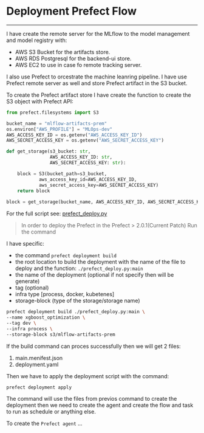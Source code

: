 # Deployment Prefect Flow
---

I have create the remote server for the MLflow to the model management and model registry with:
 - AWS S3 Bucket for the artifacts store.
 - AWS RDS Postgresql for the backend-ui store.
 - AWS EC2 to use in case fo remote tracking server.

I also use Prefect to orcestrate the machine leanring pipeline. I have use Prefect remote server as well and store Prefect artifact in the S3 bucket.

To create the Prefect artifact store I have create the function to create the S3 object with Prefect API:

```python
from prefect.filesystems import S3

bucket_name = "mlflow-artifacts-prem"
os.environ["AWS_PROFILE"] = "MLOps-dev"
AWS_ACCESS_KEY_ID = os.getenv("AWS_ACCESS_KEY_ID")
AWS_SECRET_ACCESS_KEY = os.getenv("AWS_SECRET_ACCESS_KEY")

def get_storage(s3_bucket: str, 
                AWS_ACCESS_KEY_ID: str,
                AWS_SECRET_ACCESS_KEY: str):

    block = S3(bucket_path=s3_bucket, 
            aws_access_key_id=AWS_ACCESS_KEY_ID, 
            aws_secret_access_key=AWS_SECRET_ACCESS_KEY)
    return block
    
block = get_storage(bucket_name, AWS_ACCESS_KEY_ID, AWS_SECRET_ACCESS_KEY)
```

For the full script see: [prefect_deploy.py](https://github.com/surawut-jirasaktavee/course-mlops-zoomcamp/blob/main/03-orchestration/prefect_deploy.py)

> In order to deploy the Prefect in the Prefect > 2.0.1(Current Patch)
> Run the command 

I have specific:
- the command `prefect deployment build`
- the root location to build the deployment with the name of the file to deploy and the function: `./prefect_deploy.py:main`
- the name of the deployment (optional if not specify then will be generate)
- tag (optional)
- infra type [process, docker, kubetenes]
- storage-block (type of the storage/storage name)

```bash
prefect deployment build ./prefect_deploy.py:main \
--name xgboost_optimization \
--tag dev \
--infra process \
--storage-block s3/mlflow-artifacts-prem
```

If the build command can proces successfully then we will get 2 files:
1. main.menifest.json
2. deployment.yaml

Then we have to apply the deployment script with the command:

```bash
prefect deployment apply
```

The command will use the files from previos command to create the deployment then we need to create the agent and create the flow and task to run as schedule or anything else.

To create the `Prefect agent` ...

